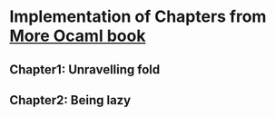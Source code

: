 # Implementation of Chapters from [More Ocaml book](http://ocaml-book.com/more-ocaml-algorithms-methods-diversions)
## Chapter1: Unravelling fold
## Chapter2: Being lazy